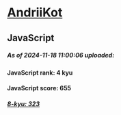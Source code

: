 # [AndriiKot](https://www.codewars.com/users/AndriiKot) 

## JavaScript

##### As of 2024-11-18 11:00:06 uploaded:

#### JavaScript rank: 4 kyu

#### JavaScript score: 655

##### [8-kyu: 323](https://github.com/AndriiKot/JavaScript__CodeWars/tree/main/kyu-8)

